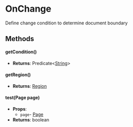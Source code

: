 # OnChange
Define change condition to determine document boundary
## Methods
#### getCondition()
- **Returns**: Predicate&lt;[String](String.html)&gt;
#### getRegion()
- **Returns**: [Region](Region.html)
#### test(Page page)
- **Props**:
  - `page`- [Page](Page.html)
- **Returns**: boolean
